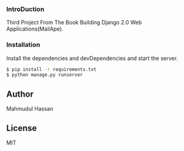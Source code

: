 ### IntroDuction
Third Project From The Book Building Django 2.0 Web Applications(MailApe).

### Installation

Install the dependencies and devDependencies and start the server.

```sh
$ pip install -r requirements.txt
$ python manage.py runserver
```

Author
----
Mahmudul Hassan

License
----
MIT
